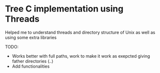 # Tree C implementation using Threads

Helped me to understand threads and directory structure of Unix as well as using some extra libraries

TODO: 

- Works better with full paths, work to make it work as exepcted giving father directories (..)
- Add functionalities       
